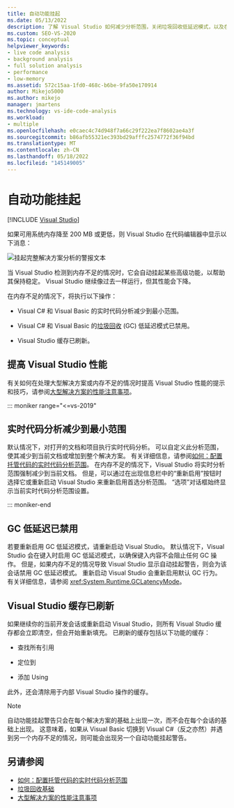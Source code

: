 ```yaml
---
title: 自动功能挂起
ms.date: 05/13/2022
description: 了解 Visual Studio 如何减少分析范围，关闭垃圾回收低延迟模式，以及在系统内存受到限制时刷新缓存。
ms.custom: SEO-VS-2020
ms.topic: conceptual
helpviewer_keywords:
- live code analysis
- background analysis
- full solution analysis
- performance
- low-memory
ms.assetid: 572c15aa-1fd0-468c-b6be-9fa50e170914
author: Mikejo5000
ms.author: mikejo
manager: jmartens
ms.technology: vs-ide-code-analysis
ms.workload:
- multiple
ms.openlocfilehash: e0caec4c74d948f7a66c29f222ea7f8602ae4a3f
ms.sourcegitcommit: b86afb55321ec393bd29afffc2574772f36f94bd
ms.translationtype: MT
ms.contentlocale: zh-CN
ms.lasthandoff: 05/18/2022
ms.locfileid: "145149005"
---
```

# <a name="automatic-feature-suspension"></a>自动功能挂起

 [!INCLUDE [Visual Studio](~/includes/applies-to-version/vs-windows-only.md)]

如果可用系统内存降至 200 MB 或更低，则 Visual Studio 在代码编辑器中显示以下消息：

![挂起完整解决方案分析的警报文本](../code-quality/media/fsa_alert.png)

当 Visual Studio 检测到内存不足的情况时，它会自动挂起某些高级功能，以帮助其保持稳定。 Visual Studio 继续像过去一样运行，但其性能会下降。

在内存不足的情况下，将执行以下操作：

- Visual C# 和 Visual Basic 的实时代码分析减少到最小范围。

- Visual C# 和 Visual Basic 的[垃圾回收](/dotnet/standard/garbage-collection/index) (GC) 低延迟模式已禁用。

- Visual Studio 缓存已刷新。

## <a name="improve-visual-studio-performance"></a>提高 Visual Studio 性能

有关如何在处理大型解决方案或内存不足的情况时提高 Visual Studio 性能的提示和技巧，请参阅[大型解决方案的性能注意事项](https://github.com/dotnet/roslyn/blob/master/docs/wiki/Performance-considerations-for-large-solutions.md)。

::: moniker range="<=vs-2019"

## <a name="live-code-analysis-is-reduced-to-minimal-scope"></a>实时代码分析减少到最小范围

默认情况下，对打开的文档和项目执行实时代码分析。 可以自定义此分析范围，使其减少到当前文档或增加到整个解决方案。 有关详细信息，请参阅[如何：配置托管代码的实时代码分析范围](./configure-live-code-analysis-scope-managed-code.md)。 在内存不足的情况下，Visual Studio 将实时分析范围强制减少到当前文档。 但是，可以通过在出现信息栏中的“重新启用”按钮时选择它或重新启动 Visual Studio 来重新启用首选分析范围。 “选项”对话框始终显示当前实时代码分析范围设置。

::: moniker-end

## <a name="gc-low-latency-disabled"></a>GC 低延迟已禁用

若要重新启用 GC 低延迟模式，请重新启动 Visual Studio。 默认情况下，Visual Studio 会在键入时启用 GC 低延迟模式，以确保键入内容不会阻止任何 GC 操作。 但是，如果内存不足的情况导致 Visual Studio 显示自动挂起警告，则会为该会话禁用 GC 低延迟模式。 重新启动 Visual Studio 会重新启用默认 GC 行为。 有关详细信息，请参阅 <xref:System.Runtime.GCLatencyMode>。

## <a name="visual-studio-caches-flushed"></a>Visual Studio 缓存已刷新

如果继续你的当前开发会话或重新启动 Visual Studio，则所有 Visual Studio 缓存都会立即清空，但会开始重新填充。 已刷新的缓存包括以下功能的缓存：

- 查找所有引用

- 定位到

- 添加 Using

此外，还会清除用于内部 Visual Studio 操作的缓存。

> [!NOTE]
> 自动功能挂起警告只会在每个解决方案的基础上出现一次，而不会在每个会话的基础上出现。 这意味着，如果从 Visual Basic 切换到 Visual C#（反之亦然）并遇到另一个内存不足的情况，则可能会出现另一个自动功能挂起警告。

## <a name="see-also"></a>另请参阅

- [如何：配置托管代码的实时代码分析范围](./configure-live-code-analysis-scope-managed-code.md)
- [垃圾回收基础](/dotnet/standard/garbage-collection/fundamentals)
- [大型解决方案的性能注意事项](https://github.com/dotnet/roslyn/blob/master/docs/wiki/Performance-considerations-for-large-solutions.md)
